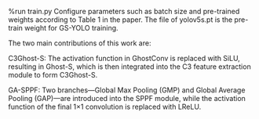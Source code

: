%run train.py
Configure parameters such as batch size and pre-trained weights according to Table 1 in the paper.
The file of yolov5s.pt is the pre-train weight for GS-YOLO training.

The two main contributions of this work are:

C3Ghost-S: The activation function in GhostConv is replaced with SiLU, resulting in Ghost-S, which is then integrated into the C3 feature extraction module to form C3Ghost-S.

GA-SPPF: Two branches—Global Max Pooling (GMP) and Global Average Pooling (GAP)—are introduced into the SPPF module, while the activation function of the final 1×1 convolution is replaced with LReLU.
